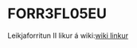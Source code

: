 # FORR3FL05EU
Leikjaforritun II 
likur á wiki:[wiki linkur](https://github.com/Arijons/FORR3FL05EU/wiki)
